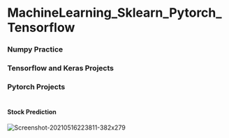 # MachineLearning_Sklearn_Pytorch_Tensorflow
### Numpy Practice
### Tensorflow and Keras Projects
### Pytorch Projects



#
#### Stock Prediction 
![Screenshot-20210516223811-382x279](https://user-images.githubusercontent.com/66871228/118437043-7845c780-b714-11eb-9750-32cc3b51fa59.png)

